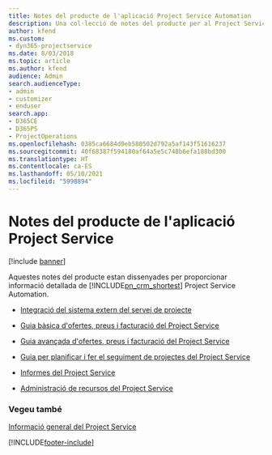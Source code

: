 ```yaml
---
title: Notes del producte de l'aplicació Project Service Automation
description: Una col·lecció de notes del producte per al Project Service
author: kfend
ms.custom:
- dyn365-projectservice
ms.date: 8/03/2018
ms.topic: article
ms.author: kfend
audience: Admin
search.audienceType:
- admin
- customizer
- enduser
search.app:
- D365CE
- D365PS
- ProjectOperations
ms.openlocfilehash: 0385ca6684d0eb580502d792a5af143f51616237
ms.sourcegitcommit: 40f68387f594180af64a5e5c748b6efa188bd300
ms.translationtype: HT
ms.contentlocale: ca-ES
ms.lasthandoff: 05/10/2021
ms.locfileid: "5998894"
---
```

# <a name="white-papers-for-project-service"></a>Notes del producte de l'aplicació Project Service

[!include [banner](../includes/psa-now-project-operations.md)]

Aquestes notes del producte estan dissenyades per proporcionar informació detallada de [!INCLUDE[pn_crm_shortest](../includes/pn-crm-shortest.md)] Project Service Automation.

-   [Integració del sistema extern del servei de projecte](https://go.microsoft.com/fwlink/?LinkId=825445)

-   [Guia bàsica d'ofertes, preus i facturació del Project Service](https://go.microsoft.com/fwlink/?LinkId=825241)

-   [Guia avançada d'ofertes, preus i facturació del Project Service](https://go.microsoft.com/fwlink/?LinkId=825242)

-   [Guia per planificar i fer el seguiment de projectes del Project Service](https://go.microsoft.com/fwlink/?LinkId=825243)

-   [Informes del Project Service](https://go.microsoft.com/fwlink/?LinkId=825446)

-   [Administració de recursos del Project Service](https://go.microsoft.com/fwlink/?LinkId=825244)

### <a name="see-also"></a>Vegeu també
 [Informació general del Project Service](../psa/overview.md)


[!INCLUDE[footer-include](../includes/footer-banner.md)]